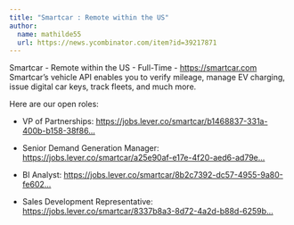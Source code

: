 ```yaml
---
title: "Smartcar : Remote within the US"
author:
  name: mathilde55
  url: https://news.ycombinator.com/item?id=39217871
---
```

Smartcar - Remote within the US - Full-Time - <a href="https:&#x2F;&#x2F;smartcar.com" rel="nofollow">https:&#x2F;&#x2F;smartcar.com</a>
Smartcar’s vehicle API enables you to verify mileage, manage EV charging, issue digital car keys, track fleets, and much more.

Here are our open roles:

- VP of Partnerships: <a href="https:&#x2F;&#x2F;jobs.lever.co&#x2F;smartcar&#x2F;b1468837-331a-400b-b158-38f86160c138" rel="nofollow">https:&#x2F;&#x2F;jobs.lever.co&#x2F;smartcar&#x2F;b1468837-331a-400b-b158-38f86...</a>

- Senior Demand Generation Manager: <a href="https:&#x2F;&#x2F;jobs.lever.co&#x2F;smartcar&#x2F;a25e90af-e17e-4f20-aed6-ad79e2a0684b" rel="nofollow">https:&#x2F;&#x2F;jobs.lever.co&#x2F;smartcar&#x2F;a25e90af-e17e-4f20-aed6-ad79e...</a>

- BI Analyst: <a href="https:&#x2F;&#x2F;jobs.lever.co&#x2F;smartcar&#x2F;8b2c7392-dc57-4955-9a80-fe6027718432" rel="nofollow">https:&#x2F;&#x2F;jobs.lever.co&#x2F;smartcar&#x2F;8b2c7392-dc57-4955-9a80-fe602...</a>

- Sales Development Representative: <a href="https:&#x2F;&#x2F;jobs.lever.co&#x2F;smartcar&#x2F;8337b8a3-8d72-4a2d-b88d-6259bf5bac66" rel="nofollow">https:&#x2F;&#x2F;jobs.lever.co&#x2F;smartcar&#x2F;8337b8a3-8d72-4a2d-b88d-6259b...</a>
